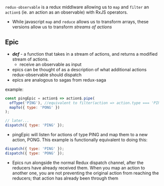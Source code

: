 
`redux-observable` is a redux middlware allowing us to `map` and `filter` an `action$` (ie. an action as an observable) with RxJS operators.
- While javascript `map` and `reduce` allows us to transform arrays, these versions allow us to transform *streams of actions*

## Epic
- ***def*** - a function that takes in a stream of actions, and returns a modified stream of actions.
  - receive an observable as input
- epics can be thought of as a description of what additional actions redux-observable should dispatch
- epics are analogous to sagas from redux-saga

example:
```js
const pingEpic = action$ => action$.pipe(
  ofType('PING'), //equivalent to filter(action => action.type === 'PING')
  mapTo({ type: 'PONG' })
);

// later...
dispatch({ type: 'PING' });
```
- pingEpic will listen for actions of type PING and map them to a new action, PONG. This example is functionally equivalent to doing this:
```js
dispatch({ type: 'PING' });
dispatch({ type: 'PONG' });
```
- Epics run alongside the normal Redux dispatch channel, after the reducers have already received them. When you map an action to another one, you are not preventing the original action from reaching the reducers; that action has already been through them


